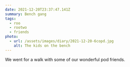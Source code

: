 ```yaml
---
date: 2021-12-20T23:37:47.141Z
summary: Bench gang
tags:
  - roo
  - rootwo
  - friends
photo:
  - url: /assets/images/diary/2021-12-20-6copd.jpg
    alt: The kids on the bench
---
```


We went for a walk with some of our wonderful pod friends. 
